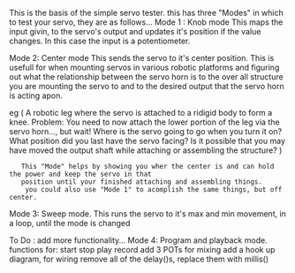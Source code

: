 This is the basis of the simple servo tester.
this has three "Modes" in which to test your servo, they are as follows...
Mode 1 : Knob mode
  This maps the input givin, to the servo's output and updates it's position if the value changes. In this case the input is a potentiometer.
  
Mode 2: Center mode
  This sends the servo to it's center position.
  This is usefull for when mounting servos in various robotic platforms and figuring out 
  what the relationship between the servo horn is to the over all structure you are 
  mounting the servo to and to the desired output that the servo horn is acting apon.
  
  eg ( A robotic leg where the servo is attached to a ridigid body to form a knee. 
       Problem: You need to now attach the lower portion of the leg via the servo 
       horn..., but wait! 
       Where is the servo going to go when you turn it on? 
       What position did you last have the servo facing?
       Is it possible that you may have moved the output shaft while attaching or assembling the structure? )
          
       This "Mode" helps by showing you wher the center is and can hold the power and keep the servo in that 
       position until your finished attaching and assembling things.
        you could also use "Mode 1" to acomplish the same things, but off center.

Mode 3: Sweep mode.
  This runs the servo to it's max and min movement, in a loop,  until the mode is changed

To Do :
    add more functionality...
    Mode 4: Program and playback mode.
      functions for: 
          start 
          stop
          play 
          record
      add 3 POTs for mixing
      add a hook up diagram, for wiring
      remove all of the delay()s, replace them with millis()
       
